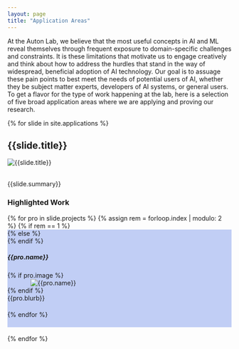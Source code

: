 ```yaml
---
layout: page
title: "Application Areas"
---
```


At the Auton Lab, we believe that the most useful concepts in AI and ML reveal themselves through frequent exposure to domain-specific challenges and constraints.
It is these limitations that motivate us to engage creatively and think about how to address the hurdles that stand in the way of widespread, beneficial adoption of AI technology.
Our goal is to assuage these pain points to best meet the needs of potential users of AI, whether they be subject matter experts, developers of AI systems, or general users.
To get a flavor for the type of work happening at the lab, here is a selection of five broad application areas where we are applying and proving our research.

{% for slide in site.applications %}
<div class="row checker" style="margin:auto;justify-content:center;width:100%;max-width:1000px">
  <h2>{{slide.title}}</h2>
  <img src="{{slide.splash | relative_url}}" alt="{{slide.title}}">
  <p><br/>{{slide.summary}}</p>
  <h3>Highlighted Work</h3>
  {% for pro in slide.projects %}
  {% assign rem = forloop.index | modulo: 2 %}
    {% if rem == 1 %}
      <div class="row" style="background-color:#c1cef5;padding-bottom:20px">
    {% else %}
      <div class="row" style="padding-bottom:20px">
    {% endif %}
      <h5>{{pro.name}}</h5>
      {% if pro.image %}
      <div class="col" style="margin:0 auto;min-width:300px;max-width:400px">
        <img src="{{pro.image | relative_url}}" alt="{{pro.name}}">
      </div>
      {% endif %}
      <div class="col" style="width:100%;min-width:350px">
        {{pro.blurb}}
      </div>
    </div>
  {% endfor %}
</div>
<div>
&nbsp;
</div>
{% endfor %}
